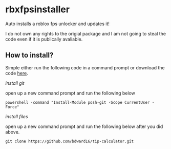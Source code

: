 # rbxfpsinstaller
Auto installs a roblox fps unlocker and updates it!


I do not own any rights to the origial package and I am not going to steal the code even if it is publically avaliable.


## How to install?

Simple either run the following code in a command prompt or download the code [here](https://pages.github.com/).


*install git*

open up a new command prompt and run the following below

```
powershell -command "Install-Module posh-git -Scope CurrentUser -Force"
```

*install files*

open up a new command prompt and run the following below after you did above.

```
git clone https://github.com/bdward16/tip-calculator.git
```
